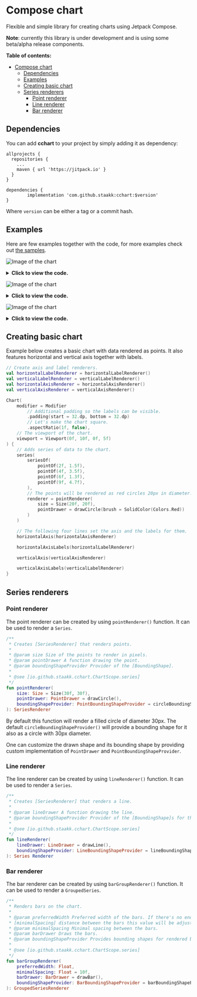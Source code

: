 # Compose chart

Flexible and simple library for creating charts using Jetpack Compose.

__Note__: currently this library is under development and is using some beta/alpha release components.

__Table of contents:__
- [Compose chart](#compose-chart)
  - [Dependencies](#dependencies)
  - [Examples](#examples)
  - [Creating basic chart](#creating-basic-chart)
  - [Series renderers](#series-renderers)
    - [Point renderer](#point-renderer)
    - [Line renderer](#line-renderer)
    - [Bar renderer](#bar-renderer)

## Dependencies

You can add __cchart__ to your project by simply adding it as dependency:
```
allprojects {
  repositories {
    ...
    maven { url 'https://jitpack.io' }
  }
}
```

```
dependencies {
        implementation 'com.github.staakk:cchart:$version'
}
```

Where `version` can be either a tag or a commit hash.

## Examples

Here are few examples together with the code, for more examples check out [the samples](samples/src/main/java/io/github/staakk/cchart/samples).

![Image of the chart](viewtest/screenshots/debug/io.github.staakk.cchart.viewtest.ReadmeGalleryTest_lineChart.png)
<details>
<summary>
<b>Click to view the code.</b>
</summary>

<!-- insert=line_chart -->
```kotlin
val horizontalLabelRenderer = horizontalLabelRenderer()
val verticalLabelRenderer = verticalLabelRenderer()
Chart(
  modifier = Modifier
    .padding(start = 32.dp, bottom = 32.dp)
    .aspectRatio(1f, false)
    .padding(bottom = 16.dp),
  viewport = Viewport(0f, 10f, 0f, 10f)
) {
  series(
    seriesOf(
      pointOf(0f, 1.3f),
      pointOf(1f, 2.4f),
      pointOf(2f, 2.3f),
      pointOf(3f, 4.8f),
      pointOf(4f, 4.3f),
      pointOf(5f, 5.3f),
      pointOf(6f, 5.7f),
      pointOf(7f, 6.3f),
      pointOf(8f, 6.1f),
      pointOf(9f, 8.3f),
      pointOf(10f, 9.1f),
    ),
    renderer = lineRenderer(lineDrawer = drawLine(brush = SolidColor(Blue)))
  )

  verticalAxis(
    verticalAxisRenderer(
      axisDrawer = axisDrawer(brush = SolidColor(DarkGrey))
    )
  )

  horizontalAxis(
    horizontalAxisRenderer(
      axisDrawer = axisDrawer(brush = SolidColor(DarkGrey))
    )
  )

  verticalAxisLabels(verticalLabelRenderer)

  horizontalAxisLabels(horizontalLabelRenderer)

  grid(
    gridRenderer(
      brush = SolidColor(LightGrey),
      orientation = GridOrientation.HORIZONTAL
    )
  )
}
```
</details>

![Image of the chart](viewtest/screenshots/debug/io.github.staakk.cchart.viewtest.ReadmeGalleryTest_barChart.png)
<details>
<summary>
<b>Click to view the code.</b>
</summary>

<!-- insert=bar_chart -->
```kotlin
val horizontalLabelRenderer = horizontalLabelRenderer(
  labelsProvider = object : LabelsProvider {
    private val pattern = "MMMM \nyyyy"
    private val formatter = DateTimeFormatter.ofPattern(pattern)

    override fun provide(
      min: Float,
      max: Float
    ): List<Pair<String, Float>> {
      var currentDate = LocalDate.ofEpochDay(min.toLong()).withDayOfMonth(1)
      val endDate = LocalDate.ofEpochDay(max.toLong()).withDayOfMonth(1)

      val labels = mutableListOf<Pair<String, Float>>()
      while (currentDate.isBefore(endDate)) {
        labels.add(
          currentDate.format(formatter) to currentDate.toEpochDay()
            .toFloat()
        )
        currentDate = currentDate.plusMonths(1)
      }
      return labels
    }
  }
)
val verticalLabelRenderer = verticalLabelRenderer { min, max ->
  (min.toInt()..max.toInt())
    .filter { it % 25 == 0 }
    .map { "$it%" to it.toFloat() }
}
Chart(
  modifier = Modifier
    .padding(start = 32.dp, bottom = 32.dp)
    .aspectRatio(1f, false)
    .padding(bottom = 16.dp),
  viewport = Viewport(
    minX = LocalDate.of(2020, 9, 1).toEpochDay(),
    maxX = LocalDate.of(2021, 1, 1).toEpochDay(),
    minY = 0f,
    maxY = 100f
  )
) {
  series(
    groupedSeriesOf(
      listOf(
        pointOf(LocalDate.of(2020, 10, 1).toEpochDay(), 78f),
        pointOf(LocalDate.of(2020, 10, 1).toEpochDay(), 68f),
      ),
      listOf(
        pointOf(LocalDate.of(2020, 11, 1).toEpochDay(), 56f),
        pointOf(LocalDate.of(2020, 11, 1).toEpochDay(), 45f),
      ),
      listOf(
        pointOf(LocalDate.of(2020, 12, 1).toEpochDay(), 82f),
        pointOf(LocalDate.of(2020, 12, 1).toEpochDay(), 86f),
      )
    ),
    renderer = barGroupRenderer(
      preferredWidth = 64f,
      barDrawer = drawBar { index, _ ->
        SolidColor(
          when (index) {
            0 -> DeepPurple
            1 -> Green
            else -> Pink
          }
        )
      }
    )
  )

  verticalAxis(
    verticalAxisRenderer(
      axisDrawer = axisDrawer(brush = SolidColor(DarkGrey))
    )
  )

  horizontalAxis(
    horizontalAxisRenderer(
      axisDrawer = axisDrawer(brush = SolidColor(DarkGrey))
    )
  )

  dataLabels {
    Text(
      modifier = Modifier.align(
        HorizontalAlignment.CENTER,
        VerticalAlignment.TOP
      ),
      text = "${data.y.toInt()}%",
      style = TextStyle(fontSize = 12.sp)
    )
  }

  verticalAxisLabels(verticalLabelRenderer)

  horizontalAxisLabels(horizontalLabelRenderer)
}
```
</details>

![Image of the chart](viewtest/screenshots/debug/io.github.staakk.cchart.viewtest.ReadmeGalleryTest_twoAxisChart.png)
<details>
<summary>
<b>Click to view the code.</b>
</summary>

<!-- insert=two_axis_chart -->
```kotlin
val horizontalLabelRenderer = horizontalLabelRenderer()
val density = LocalDensity.current
Chart(
  modifier = Modifier
    .padding(start = 32.dp, bottom = 32.dp, end = 32.dp)
    .aspectRatio(1f, false)
    .padding(bottom = 16.dp),
  viewport = Viewport(0f, 10f, 0f, 10f)
) {
  series(
    seriesOf(
      pointOf(0f, 1.3f),
      pointOf(1f, 2.4f),
      pointOf(2f, 2.3f),
      pointOf(3f, 4.8f),
      pointOf(4f, 4.3f),
      pointOf(5f, 5.3f),
      pointOf(6f, 5.7f),
      pointOf(7f, 6.3f),
      pointOf(8f, 6.1f),
      pointOf(9f, 8.3f),
      pointOf(10f, 9.1f),
    ),
    renderer = combine(
      lineRenderer(lineDrawer = drawLine(brush = SolidColor(Blue))),
      pointRenderer(
        size = with(density) { 8.dp.toPx() }.let { Size(it, it) },
        pointDrawer = drawCircle(brush = SolidColor(LightBlue))
      )
    )
  )

  series(
    seriesOf(
      pointOf(0f, 9.1f),
      pointOf(1f, 8.3f),
      pointOf(2f, 6.1f),
      pointOf(3f, 6.3f),
      pointOf(4f, 5.3f),
      pointOf(5f, 4.3f),
      pointOf(6f, 4.8f),
      pointOf(7f, 5.7f),
      pointOf(8f, 2.3f),
      pointOf(9f, 2.4f),
      pointOf(10f, 1.3f),
    ),
    renderer = combine(
      lineRenderer(lineDrawer = drawLine(brush = SolidColor(Green))),
      pointRenderer(
        size = with(density) { 8.dp.toPx() }.let { Size(it, it) },
        pointDrawer = drawCircle(brush = SolidColor(LightGreen))
      )
    )
  )

  verticalAxis(
    verticalAxisRenderer(
      axisDrawer = axisDrawer(brush = SolidColor(Blue)),
      location = 0f
    )
  )

  verticalAxis(
    verticalAxisRenderer(
      axisDrawer = axisDrawer(brush = SolidColor(Green)),
      location = 1f
    )
  )

  horizontalAxis(
    horizontalAxisRenderer(
      axisDrawer = axisDrawer(brush = SolidColor(DarkGrey))
    )
  )

  verticalAxisLabels(
    verticalLabelRenderer(
      paint = Paint().apply {
        color = Blue.toArgb()
        typeface = Typeface.DEFAULT
        textSize = with(density) { 12.sp.toPx() }
        isAntiAlias = true
      },
      location = 0f,
      alignment = Alignment.CenterLeft
    )
  )

  verticalAxisLabels(verticalLabelRenderer(
    paint = Paint().apply {
      color = Green.toArgb()
      typeface = Typeface.DEFAULT
      textSize = with(density) { 12.sp.toPx() }
      isAntiAlias = true
    },
    location = 1f,
    alignment = Alignment.CenterRight,
    labelOffset = Offset(12f, 0f)
  ) { min, max -> (min.toInt()..(max.toInt() + 1)).map { "${it * 2}" to it.toFloat() } })

  horizontalAxisLabels(horizontalLabelRenderer)

  grid(
    gridRenderer(
      brush = SolidColor(LightGrey),
      orientation = GridOrientation.HORIZONTAL
    )
  )
}
```
</details>

## Creating basic chart

Example below creates a basic chart with data rendered as points. It also features horizontal and vertical axis together with labels. 

```kotlin
// Create axis and label renderers.
val horizontalLabelRenderer = horizontalLabelRenderer()
val verticalLabelRenderer = verticalLabelRenderer()
val horizontalAxisRenderer = horizontalAxisRenderer()
val verticalAxisRenderer = verticalAxisRenderer()

Chart(
    modifier = Modifier
        // Additional padding so the labels can be visible.
        .padding(start = 32.dp, bottom = 32.dp)
        // Let's make the chart square.
        .aspectRatio(1f, false),
    // The viewport of the chart.
    viewport = Viewport(0f, 10f, 0f, 5f)
) {
    // Adds series of data to the chart.
    series(
        seriesOf(
            pointOf(2f, 1.5f),
            pointOf(4f, 3.5f),
            pointOf(6f, 1.3f),
            pointOf(9f, 4.7f),
        ),
        // The points will be rendered as red circles 20px in diameter.
        renderer = pointRenderer(
            size = Size(20f, 20f),
            pointDrawer = drawCircle(brush = SolidColor(Colors.Red))
        )
    )

    // The following four lines set the axis and the labels for them.
    horizontalAxis(horizontalAxisRenderer)

    horizontalAxisLabels(horizontalLabelRenderer)

    verticalAxis(verticalAxisRenderer)

    verticalAxisLabels(verticalLabelRenderer)
}
```

## Series renderers

### Point renderer

The point renderer can be created by using `pointRenderer()` function. It can be used to render a `Series`.

```kotlin
/**
 * Creates [SeriesRenderer] that renders points.
 *
 * @param size Size of the points to render in pixels.
 * @param pointDrawer A function drawing the point.
 * @param boundingShapeProvider Provider of the [BoundingShape].
 *
 * @see [io.github.staakk.cchart.ChartScope.series]
 */
fun pointRenderer(
    size: Size = Size(30f, 30f),
    pointDrawer: PointDrawer = drawCircle(),
    boundingShapeProvider: PointBoundingShapeProvider = circleBoundingShapeProvider()
): SeriesRenderer
```
By default this function will render a filled circle of diameter 30px. The default `circleBoundingShapeProvider()` will provide a bounding shape for it also as a circle with 30px diameter.

One can customize the drawn shape and its bounding shape by providing custom implementation of `PointDrawer` and `PointBoundingShapeProvider`.

### Line renderer

The line renderer can be created by using `lineRenderer()` function. It can be used to render a `Series`.

```kotlin
/**
 * Creates [SeriesRenderer] that renders a line.
 *
 * @param lineDrawer A function drawing the line.
 * @param boundingShapeProvider Provider of the [BoundingShape]s for the rendered line.
 *
 * @see [io.github.staakk.cchart.ChartScope.series]
 */
fun lineRenderer(
    lineDrawer: LineDrawer = drawLine(),
    boundingShapeProvider: LineBoundingShapeProvider = lineBoundingShapeProvider()
): Series Renderer
```

### Bar renderer

The bar renderer can be created by using `barGroupRenderer()` function. It can be used to render a `GroupedSeries`.

```kotlin
/**
 * Renders bars on the chart.
 *
 * @param preferredWidth Preferred width of the bars. If there's no enough space to maintain
 * [minimalSpacing] distance between the bars this value will be adjusted.
 * @param minimalSpacing Minimal spacing between the bars.
 * @param barDrawer Draws the bars.
 * @param boundingShapeProvider Provides bounding shapes for rendered bars.
 *
 * @see [io.github.staakk.cchart.ChartScope.series]
 */
fun barGroupRenderer(
    preferredWidth: Float,
    minimalSpacing: Float = 10f,
    barDrawer: BarDrawer = drawBar(),
    boundingShapeProvider: BarBoundingShapeProvider = barBoundingShapeProvider()
): GroupedSeriesRenderer
```

